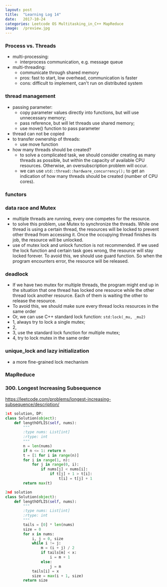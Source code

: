 ```yaml
---
layout: post
title:  "Learning Log 14"
date:   2017-10-24
categories: Leetcode OS Multitasking_in_C++ MapReduce
image:  /preview.jpg
---
```


### Process vs. Threads

- multi-processing: 
  - interprocess communication, e.g. message queue
- multi-threading:
  - communicate through shared memory
  - pros: fast to start, low overhead, communication is faster
  - cons: difficult to implement, can't run on distributed system

### thread management
- passing parameter: 
  - copy parameter values directly into functions, but will use unnecessary memory;
  - pass reference, but will let threads use shared memory;
  - use move() function to pass parameter
- thread can not be copied
- to transfer ownership of threads:
  - use move function
- how many threads should be created?
  - to solve a complicated task, we should consider creating as many threads as possible, but within the capacity of available CPU resources. Otherwise, an oversubscription problem will occur.
  - we can use ```std::thread::hardware_concurrency();``` to get an indication of how many threads should be created (number of CPU cores).

### functors

### data race and Mutex
- multiple threads are running, every one competes for the resource. 
- to solve this problem, use Mutex to synchronize the threads. While one thread is using a certain thread, the resources will be locked to prevent other thread from accessing it. Once the occupying thread finishes its job, the resource will be unlocked.
- use of mutex lock and unlock function is not recommended. If we used the lock function and certain task goes wrong, the resource will stay locked forever. To avoid this, we should use guard function. So when the program encounters error, the resource will be released.

### deadlock
- If we have two mutex for multiple threads, the program might end up in the situation that one thread has locked one resource while the other thread lock another resource. Each of them is waiting the other to release the resource.
- To avoid this, we should make sure every thread locks resources in the same order
- Or, we can use C++ standard lock function: ```std:lock(_mu, _mu2)```
- 1, always try to lock a single mutex;
- 2, 
- 3, use the standard lock function for multiple mutex;
- 4, try to lock mutex in the same order

### unique_lock and lazy initialization
- a more fine-grained lock mechanism



### MapReduce


### 300. Longest Increasing Subsequence

https://leetcode.com/problems/longest-increasing-subsequence/description/

```python
1st solution, DP:
class Solution(object):
    def lengthOfLIS(self, nums):
        """
        :type nums: List[int]
        :rtype: int
        """
        n = len(nums)
        if n <= 1: return n
        t = [1 for i in range(n)]
        for i in range(1, n):
            for j in range(0, i):
                if nums[j] < nums[i]:
                    if t[j] + 1 > t[i]:
                        t[i] = t[j] + 1
        return max(t)

2nd solution
class Solution(object):
    def lengthOfLIS(self, nums):
        """
        :type nums: List[int]
        :rtype: int
        """
        tails = [0] * len(nums)
        size = 0
        for x in nums:
            i, j = 0, size
            while i != j:
                m = (i + j) / 2
                if tails[m] < x:
                    i = m + 1
                else:
                    j = m
            tails[i] = x
            size = max(i + 1, size)
        return size
```





